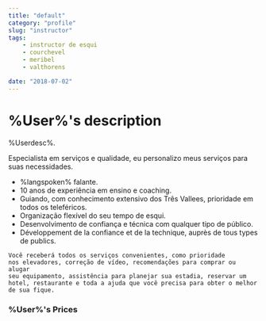 ```yaml
---
title: "default"
category: "profile"
slug: "instructor"
tags:
    - instructor de esqui
    - courchevel
    - meribel
    - valthorens

date: "2018-07-02"
---
```


# %User%'s description
 
%Userdesc%.

Especialista em serviços e qualidade, eu personalizo meus serviços para suas necessidades.

* %langspoken% falante.
* 10 anos de experiência em ensino e coaching.
* Guiando, com conhecimento extensivo dos Três Vallees, prioridade em todos os teleféricos.
* Organização flexível do seu tempo de esqui.
* Desenvolvimento de confiança e técnica com qualquer tipo de público.
* Développement de la confiance et de la technique, auprès de tous types de publics.


<code>Você receberá todos os serviços convenientes, como prioridade nos elevadores, correção de vídeo, recomendações para comprar ou alugar seu equipamento, assistência para planejar sua estadia, reservar um hotel, restaurante e toda a ajuda que você precisa para obter o melhor de sua fique.</code> 

### %User%'s Prices

